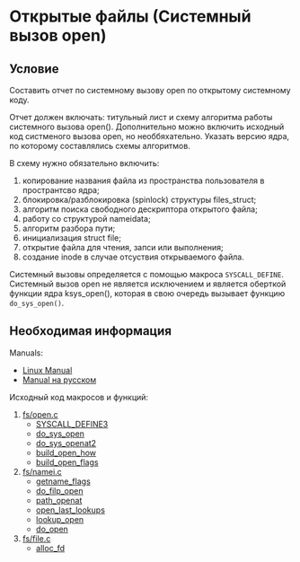 # Открытые файлы (Системный вызов open)

## Условие

Составить отчет по системному вызову open по открытому системному коду.

Отчет должен включать: титульный лист и схему алгоритма работы системного вызова open(). Дополнительно можно включить исходный код систменого вызова open, но необбяхательно. Указать версию ядра, по которому составлялись схемы алгоритмов. 

В схему нужно обязательно включить:
1. копирование названия файла из пространства пользователя в пространтсво ядра;
2. блокировка/разблокировка (spinlock) структуры files_struct;
3. алгоритм поиска свободного дескриптора открытого файла;
4. работу со структурой nameidata;
5. алгоритм разбора пути;
6. инициализация struct file;
7. открытие файла для чтения, запси или выполнения;
8. создание inode в случае отсуствия открываемого файла.

Системный вызовы определяется с помощью макроса `SYSCALL_DEFINE`.
Системный вызов open не является исключением и является оберткой функции ядра ksys_open(), которая в свою очередь вызывает функцию `do_sys_open()`.

## Необходимая информация

Manuals:
- [Linux Manual](https://man7.org/linux/man-pages/man2/open.2.html)
- [Manual на русском](https://www.opennet.me/man.shtml?topic=open&category=2&russian=0)

Исходный код макросов и функций:
1. [fs/open.c](https://elixir.bootlin.com/linux/latest/source/fs/open.c)
    - [SYSCALL_DEFINE3](https://elixir.bootlin.com/linux/latest/source/fs/open.c#L1376)
    - [do_sys_open](https://elixir.bootlin.com/linux/latest/source/fs/open.c#L1369)
    - [do_sys_openat2](https://elixir.bootlin.com/linux/latest/source/fs/open.c#L1340)
    - [build_open_how](https://elixir.bootlin.com/linux/latest/source/fs/open.c#L1140)
    - [build_open_flags](https://elixir.bootlin.com/linux/latest/source/fs/open.c#L1156) 
2. [fs/namei.c](https://elixir.bootlin.com/linux/latest/source/fs/namei.c)
    - [getname_flags](https://elixir.bootlin.com/linux/latest/source/fs/namei.c#L130)
    - [do_filp_open](https://elixir.bootlin.com/linux/latest/source/fs/namei.c#L3734)
    - [path_openat](https://elixir.bootlin.com/linux/latest/source/fs/namei.c#L3695)
    - [open_last_lookups](https://elixir.bootlin.com/linux/latest/source/fs/namei.c#L3695)
    - [lookup_open](https://elixir.bootlin.com/linux/latest/source/fs/namei.c#L3321)
    - [do_open](https://elixir.bootlin.com/linux/latest/source/fs/namei.c#L3516)
3. [fs/file.c](https://elixir.bootlin.com/linux/latest/source/fs/file.c)
    - [alloc_fd](https://elixir.bootlin.com/linux/latest/source/fs/file.c#L499)


